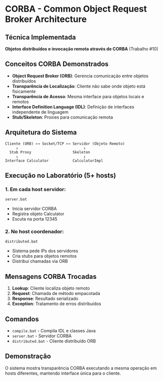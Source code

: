 # CORBA - Common Object Request Broker Architecture

## Técnica Implementada
**Objetos distribuídos e invocação remota através de CORBA** (Trabalho #10)

## Conceitos CORBA Demonstrados
- **Object Request Broker (ORB)**: Gerencia comunicação entre objetos distribuídos
- **Transparência de Localização**: Cliente não sabe onde objeto está fisicamente
- **Transparência de Acesso**: Mesma interface para objetos locais e remotos
- **Interface Definition Language (IDL)**: Definição de interfaces independente de linguagem
- **Stub/Skeleton**: Proxies para comunicação remota

## Arquitetura do Sistema
```
Cliente (ORB) ←→ Socket/TCP ←→ Servidor (Objeto Remoto)
     ↓                              ↓
  Stub Proxy                   Skeleton
     ↓                              ↓
Interface Calculator           CalculatorImpl
```

## Execução no Laboratório (5+ hosts)

### 1. Em cada host servidor:
```bash
server.bat
```
- Inicia servidor CORBA
- Registra objeto Calculator
- Escuta na porta 12345

### 2. No host coordenador:
```bash
distributed.bat  
```
- Sistema pede IPs dos servidores
- Cria stubs para objetos remotos
- Distribui chamadas via ORB

## Mensagens CORBA Trocadas
1. **Lookup**: Cliente localiza objeto remoto
2. **Request**: Chamada de método empacotada
3. **Response**: Resultado serializado
4. **Exception**: Tratamento de erros distribuídos

## Comandos
- `compile.bat` - Compila IDL e classes Java
- `server.bat` - Servidor CORBA  
- `distributed.bat` - Cliente distribuído ORB

## Demonstração
O sistema mostra transparência CORBA executando a mesma operação em hosts diferentes, mantendo interface única para o cliente.
